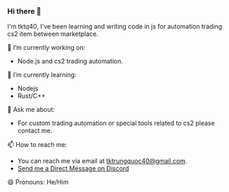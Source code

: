 ### Hi there 👋

I'm tktq40, I've been learning and writing code in js for automation trading cs2 item between marketplace.

🔭 I’m currently working on:
- Node.js and cs2 trading automation.

🌱 I’m currently learning:
- Nodejs
- Rust/C++

💬 Ask me about:
- For custom trading automation or special tools related to cs2 please contact me.

📫 How to reach me:
- You can reach me via email at [tktrungquoc40@gmail.com](mailto:tktrungquoc40@gmail.com).
- [Send me a Direct Message on Discord](https://discord.com/users/700895996112142358)

😄 Pronouns: He/Him

